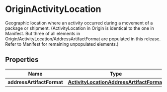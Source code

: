 

# OriginActivityLocation

Geographic location where an activity occurred during a movement of a package or shipment. (ActivityLocation in Origin is identical to the one in Manifest. But three of all elements in Origin/ActivityLocation/AddressArtifactFormat are populated in this release. Refer to Manifest for remaining unpopulated elements.)

## Properties

| Name | Type | Description | Notes |
|------------ | ------------- | ------------- | -------------|
|**addressArtifactFormat** | [**ActivityLocationAddressArtifactFormat**](ActivityLocationAddressArtifactFormat.md) |  |  |



